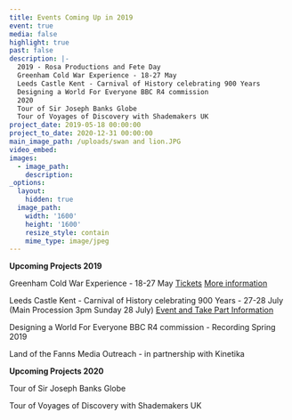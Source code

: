 ```yaml
---
title: Events Coming Up in 2019
event: true
media: false
highlight: true
past: false
description: |-
  2019 - Rosa Productions and Fete Day
  Greenham Cold War Experience - 18-27 May
  Leeds Castle Kent - Carnival of History celebrating 900 Years
  Designing a World For Everyone BBC R4 commission
  2020
  Tour of Sir Joseph Banks Globe
  Tour of Voyages of Discovery with Shademakers UK
project_date: 2019-05-18 00:00:00
project_to_date: 2020-12-31 00:00:00
main_image_path: /uploads/swan and lion.JPG
video_embed:
images:
  - image_path:
    description:
_options:
  layout:
    hidden: true
  image_path:
    width: '1600'
    height: '1600'
    resize_style: contain
    mime_type: image/jpeg
---
```


**Upcoming Projects 2019**

Greenham Cold War Experience - 18-27 May [Tickets](https://cornexchangenew.com/event/greenham-cold-war-experience-2019)&nbsp;[More information](https://www.feteday.co.uk/projects/the-greenham-cold-war-experience/)

Leeds Castle Kent - Carnival of History celebrating 900 Years - 27-28 July (Main Procession 3pm Sunday 28 July) [Event and Take Part Information](https://www.leeds-castle.com/What%E2%80%99s+On/Featured+Events/Carnival+of+History/)

Designing a World For Everyone BBC R4 commission - Recording Spring 2019

Land of the Fanns Media Outreach - in partnership with Kinetika

**Upcoming Projects 2020**

Tour of Sir Joseph Banks Globe

Tour of Voyages of Discovery with Shademakers UK<br>&nbsp;